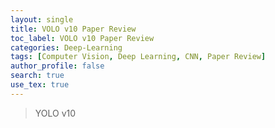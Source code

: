 ```yaml
---
layout: single
title: VOLO v10 Paper Review
toc_label: VOLO v10 Paper Review
categories: Deep-Learning
tags: [Computer Vision, Deep Learning, CNN, Paper Review]
author_profile: false
search: true
use_tex: true
---
```


> YOLO v10 